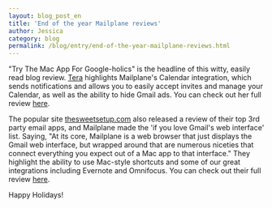```yaml
---
layout: blog_post_en
title: 'End of the year Mailplane reviews'
author: Jessica
category: blog
permalink: /blog/entry/end-of-the-year-mailplane-reviews.html
---
```


"Try The Mac App For Google-holics" is the headline of this witty, easily
read blog review. [Tera](http://teratalks.com/2014/12/try-the-mac-app-for-google-holics) highlights Mailplane's Calendar integration,
which sends notifications and allows you to easily accept invites and
manage your Calendar, as well as the ability to hide Gmail
ads. You can check out her full review [here](http://teratalks.com/2014/12/try-the-mac-app-for-google-holics).

The popular site [thesweetsetup.com](http://thesweetsetup.com/apps/favorite-email-client-os-x) also released a review of their top 3rd
party email apps, and Mailplane made the 'if you love Gmail's web interface' list. Saying, "At its core,
Mailplane is a web browser that just displays the Gmail web interface, but
wrapped around that are numerous niceties that connect everything you
expect out of a Mac app to that interface." They highlight the ability to
use Mac-style shortcuts and some of our great integrations including
Evernote and Omnifocus. You can check out their full review [here](http://thesweetsetup.com/apps/favorite-email-client-os-x).

Happy Holidays!